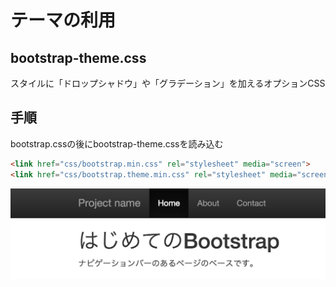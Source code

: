 # テーマの利用

## bootstrap-theme.css

スタイルに「ドロップシャドウ」や「グラデーション」を加えるオプションCSS

## 手順

bootstrap.cssの後にbootstrap-theme.cssを読み込む

```html
<link href="css/bootstrap.min.css" rel="stylesheet" media="screen">
<link href="css/bootstrap.theme.min.css" rel="stylesheet" media="screen">
```

![bootstrap_00](image/bootstrap_00.png)
